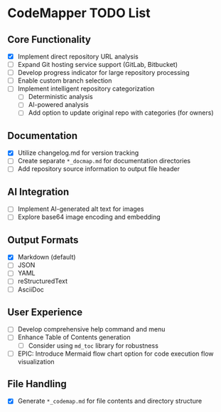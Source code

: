 # CodeMapper TODO List

## Core Functionality

- [x] Implement direct repository URL analysis
- [ ] Expand Git hosting service support (GitLab, Bitbucket)
- [ ] Develop progress indicator for large repository processing
- [ ] Enable custom branch selection
- [ ] Implement intelligent repository categorization
  - [ ] Deterministic analysis
  - [ ] AI-powered analysis
  - [ ] Add option to update original repo with categories (for owners)

## Documentation

- [x] Utilize changelog.md for version tracking
- [ ] Create separate `*_docmap.md` for documentation directories
- [ ] Add repository source information to output file header

## AI Integration

- [ ] Implement AI-generated alt text for images
- [ ] Explore base64 image encoding and embedding

## Output Formats

- [x] Markdown (default)
- [ ] JSON
- [ ] YAML
- [ ] reStructuredText
- [ ] AsciiDoc

## User Experience

- [ ] Develop comprehensive help command and menu
- [ ] Enhance Table of Contents generation
  - [ ] Consider using `md_toc` library for robustness
- [ ] EPIC: Introduce Mermaid flow chart option for code execution flow visualization

## File Handling

- [x] Generate `*_codemap.md` for file contents and directory structure

